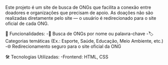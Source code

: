 Este projeto é um site de busca de ONGs que facilita a conexão entre doadores e organizações que precisam de apoio.
As doações não são realizadas diretamente pelo site — o usuário é redirecionado para o site oficial de cada ONG.

🚀 Funcionalidades:
-🔎 Busca de ONGs por nome ou palavra-chave
-🏷️ Categorias temáticas (Ex.: Esporte, Saúde, Educação, Meio Ambiente, etc.)
-🌐 Redirecionamento seguro para o site oficial da ONG

🛠️ Tecnologias Utilizadas:
-Frontend: HTML, CSS
